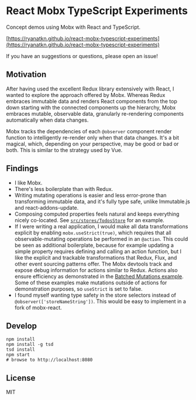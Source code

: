 # React Mobx TypeScript Experiments

Concept demos using Mobx with React and TypeScript.

[https://ryanatkn.github.io/react-mobx-typescript-experiments](https://ryanatkn.github.io/react-mobx-typescript-experiments)

If you have an suggestions or questions, please open an issue!

## Motivation
After having used the excellent Redux library extensively with React,
I wanted to explore the approach offered by Mobx.
Whereas Redux embraces immutable data and renders React components
from the top down starting with the connected components up the hierarchy,
Mobx embraces mutable, observable data,
granularly re-rendering components automatically when data changes.

Mobx tracks the dependencies of each `@observer` component render function
to intelligently re-render only when that data changes.
It's a bit magical, which, depending on your perspective, may be good or bad or both.
This is similar to the strategy used by Vue.

## Findings
- I like Mobx.
- There's less boilerplate than with Redux.
- Writing mutating operations is easier and less error-prone than transforming immutable data,
  and it's fully type safe, unlike Immutable.js and react-addons-update.
- Composing computed properties feels natural and keeps everything nicely co-located.
  See [`src/stores/TodosStore`](https://github.com/ryanatkn/react-mobx-typescript-experiments/blob/gh-pages/src/stores/TodosStore.ts) for an example.
- If I were writing a real application,
  I would make all data transformations explicit by enabling `mobx.useStrict(true)`,
  which requires that all observable-mutating operations be performed in an `@action`.
  This could be seen as additional boilerplate,
  because for example updating a simple property requires defining and calling an action function,
  but I like the explicit and trackable transformations
  that Redux, Flux, and other event sourcing patterns offer.
  The Mobx devtools track and expose debug information for actions similar to Redux.
  Actions also ensure efficiency as demonstrated in
  the [Batched Mutations example](https://ryanatkn.github.io/react-mobx-typescript-experiments/#/batched-mutations).
  Some of these examples make mutations outside of actions for demonstration purposes,
  so `useStrict` is set to false.
- I found myself wanting type safety in the store selectors
  instead of `@observer(['storeNameString'])`.
  This would be easy to implement in a fork of mobx-react.

## Develop

    npm install
    npm install -g tsd
    tsd install
    npm start
    # browse to http://localhost:8080

## License
MIT
